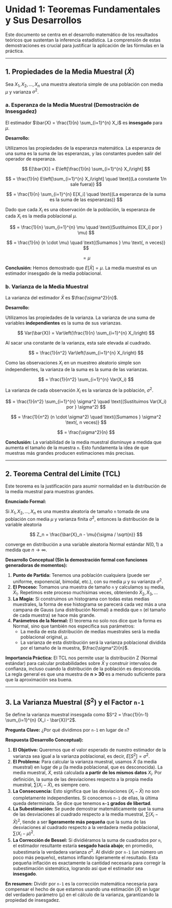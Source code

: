 # Unidad 1: Teoremas Fundamentales y Sus Desarrollos

Este documento se centra en el desarrollo matemático de los resultados teóricos que sustentan la inferencia estadística. La comprensión de estas demostraciones es crucial para justificar la aplicación de las fórmulas en la práctica.

---

## 1. Propiedades de la Media Muestral ($\bar{X}$)

Sea $X_1, X_2, ..., X_n$ una muestra aleatoria simple de una población con media $\mu$ y varianza $\sigma^2$.

### a. Esperanza de la Media Muestral (Demostración de Insesgadez)

El estimador $\bar{X} = \frac{1}{n} \sum_{i=1}^{n} X_i$ es **insesgado** para $\mu$.

**Desarrollo:**

Utilizamos las propiedades de la esperanza matemática. La esperanza de una suma es la suma de las esperanzas, y las constantes pueden salir del operador de esperanza.

$$ E[\bar{X}] = E\left[\frac{1}{n} \sum_{i=1}^{n} X_i\right] $$

$$ = \frac{1}{n} E\left[\sum_{i=1}^{n} X_i\right] \quad \text{(La constante 1/n sale fuera)} $$

$$ = \frac{1}{n} \sum_{i=1}^{n} E[X_i] \quad \text{(La esperanza de la suma es la suma de las esperanzas)} $$

Dado que cada $X_i$ es una observación de la población, la esperanza de cada $X_i$ es la media poblacional $\mu$.

$$ = \frac{1}{n} \sum_{i=1}^{n} \mu \quad \text{(Sustituimos E[X_i] por } \mu) $$

$$ = \frac{1}{n} (n \cdot \mu) \quad \text{(Sumamos } \mu \text{, n veces)} $$

$$ = \mu $$

**Conclusión:** Hemos demostrado que $E[\bar{X}] = \mu$. La media muestral es un estimador insesgado de la media poblacional.

### b. Varianza de la Media Muestral

La varianza del estimador $\bar{X}$ es $\frac{\sigma^2}{n}$.

**Desarrollo:**

Utilizamos las propiedades de la varianza. La varianza de una suma de variables **independientes** es la suma de sus varianzas.

$$ Var(\bar{X}) = Var\left(\frac{1}{n} \sum_{i=1}^{n} X_i\right) $$

Al sacar una constante de la varianza, esta sale elevada al cuadrado.

$$ = \frac{1}{n^2} Var\left(\sum_{i=1}^{n} X_i\right) $$

Como las observaciones $X_i$ en un muestreo aleatorio simple son independientes, la varianza de la suma es la suma de las varianzas.

$$ = \frac{1}{n^2} \sum_{i=1}^{n} Var(X_i) $$

La varianza de cada observación $X_i$ es la varianza de la población, $\sigma^2$.

$$ = \frac{1}{n^2} \sum_{i=1}^{n} \sigma^2 \quad \text{(Sustituimos Var(X_i) por } \sigma^2) $$

$$ = \frac{1}{n^2} (n \cdot \sigma^2) \quad \text{(Sumamos } \sigma^2 \text{, n veces)} $$

$$ = \frac{\sigma^2}{n} $$

**Conclusión:** La variabilidad de la media muestral disminuye a medida que aumenta el tamaño de la muestra `n`. Esto fundamenta la idea de que muestras más grandes producen estimaciones más precisas.

---

## 2. Teorema Central del Límite (TCL)

Este teorema es la justificación para asumir normalidad en la distribución de la media muestral para muestras grandes.

**Enunciado Formal:**

Si $X_1, X_2, ..., X_n$ es una muestra aleatoria de tamaño `n` tomada de una población con media $\mu$ y varianza finita $\sigma^2$, entonces la distribución de la variable aleatoria

$$ Z_n = \frac{\bar{X}_n - \mu}{\sigma / \sqrt{n}} $$

converge en distribución a una variable aleatoria Normal estándar $N(0,1)$ a medida que $n \to \infty$.

**Desarrollo Conceptual (Sin la demostración formal con funciones generadoras de momentos):**

1.  **Punto de Partida:** Tenemos una población cualquiera (puede ser uniforme, exponencial, bimodal, etc.), con su media $\mu$ y su varianza $\sigma^2$.
2.  **El Proceso:** Tomamos una muestra de tamaño `n` y calculamos su media, $\bar{X}_1$. Repetimos este proceso muchísimas veces, obteniendo $\bar{X}_2, \bar{X}_3, ...$
3.  **La Magia:** Si construimos un histograma con todas estas medias muestrales, la forma de ese histograma se parecerá cada vez más a una campana de Gauss (una distribución Normal) a medida que `n` (el tamaño de cada muestra) se hace más grande.
4.  **Parámetros de la Normal:** El teorema no solo nos dice que la forma es Normal, sino que también nos especifica sus parámetros:
    -   La media de esta distribución de medias muestrales será la media poblacional original, $\mu$.
    -   La varianza de esta distribución será la varianza poblacional dividida por el tamaño de la muestra, $\frac{\sigma^2}{n}$.

**Importancia Práctica:** El TCL nos permite usar la distribución Z (Normal estándar) para calcular probabilidades sobre $\bar{X}$ y construir intervalos de confianza, incluso cuando la distribución de la población es desconocida. La regla general es que una muestra de **n > 30** es a menudo suficiente para que la aproximación sea buena.

---

## 3. La Varianza Muestral ($S^2$) y el Factor `n-1`

Se define la varianza muestral insesgada como $S^2 = \frac{1}{n-1} \sum_{i=1}^{n} (X_i - \bar{X})^2$.

**Pregunta Clave:** ¿Por qué dividimos por `n-1` en lugar de `n`?

**Respuesta (Desarrollo Conceptual):**

1.  **El Objetivo:** Queremos que el valor esperado de nuestro estimador de la varianza sea igual a la varianza poblacional, es decir, $E[S^2] = \sigma^2$.
2.  **El Problema:** Para calcular la varianza muestral, usamos $\bar{X}$ (la media muestral) en lugar de $\mu$ (la media poblacional, que es desconocida). La media muestral, $\bar{X}$, está calculada **a partir de los mismos datos** $X_i$. Por definición, la suma de las desviaciones respecto a la propia media muestral, $\sum(X_i - \bar{X})$, es siempre cero.
3.  **La Consecuencia:** Esto significa que las desviaciones $(X_i - \bar{X})$ no son completamente independientes. Si conocemos `n-1` de ellas, la última queda determinada. Se dice que tenemos **`n-1` grados de libertad**.
4.  **La Subestimación:** Se puede demostrar matemáticamente que la suma de las desviaciones al cuadrado respecto a la media muestral, $\sum(X_i - \bar{X})^2$, tiende a ser **ligeramente más pequeña** que la suma de las desviaciones al cuadrado respecto a la verdadera media poblacional, $\sum(X_i - \mu)^2$.
5.  **La Corrección de Bessel:** Si dividiéramos la suma de cuadrados por `n`, el estimador resultante estaría **sesgado hacia abajo**; en promedio, subestimaría la verdadera varianza $\sigma^2$. Al dividir por `n-1` (un número un poco más pequeño), estamos inflando ligeramente el resultado. Esta pequeña inflación es exactamente la cantidad necesaria para corregir la subestimación sistemática, logrando así que el estimador sea **insesgado**.

**En resumen:** Dividir por `n-1` es la corrección matemática necesaria para compensar el hecho de que estamos usando una estimación ($\bar{X}$) en lugar del verdadero parámetro ($\mu$) en el cálculo de la varianza, garantizando la propiedad de insesgadez.